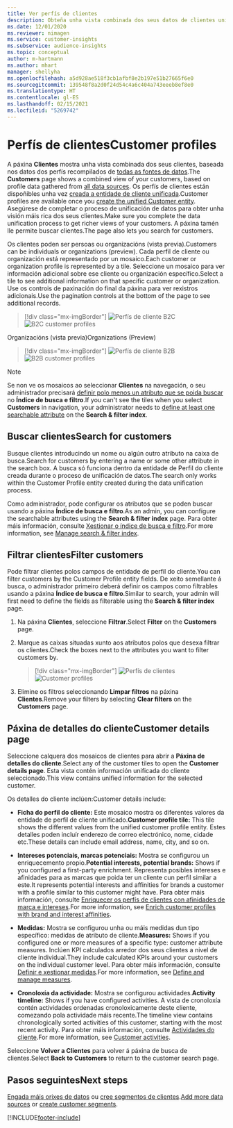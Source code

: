 ```yaml
---
title: Ver perfís de clientes
description: Obteña unha vista combinada dos seus datos de clientes unificados.
ms.date: 12/01/2020
ms.reviewer: nimagen
ms.service: customer-insights
ms.subservice: audience-insights
ms.topic: conceptual
author: m-hartmann
ms.author: mhart
manager: shellyha
ms.openlocfilehash: a5d928ae518f3cb1afbf8e2b197e51b27665f6e0
ms.sourcegitcommit: 139548f8a2d0f24d54c4a6c404a743eeeb8ef8e0
ms.translationtype: HT
ms.contentlocale: gl-ES
ms.lasthandoff: 02/15/2021
ms.locfileid: "5269742"
---
```

# <a name="customer-profiles"></a><span data-ttu-id="5708c-103">Perfís de clientes</span><span class="sxs-lookup"><span data-stu-id="5708c-103">Customer profiles</span></span>

<span data-ttu-id="5708c-104">A páxina **Clientes** mostra unha vista combinada dos seus clientes, baseada nos datos dos perfís recompilados de [todas as fontes de datos](data-sources.md).</span><span class="sxs-lookup"><span data-stu-id="5708c-104">The **Customers** page shows a combined view of your customers, based on profile data gathered from [all data sources](data-sources.md).</span></span> <span data-ttu-id="5708c-105">Os perfís de clientes están dispoñibles unha vez [creada a entidade de cliente unificada](data-unification.md).</span><span class="sxs-lookup"><span data-stu-id="5708c-105">Customer profiles are available once you [create the unified Customer entity](data-unification.md).</span></span> <span data-ttu-id="5708c-106">Asegúrese de completar o proceso de unificación de datos para obter unha visión máis rica dos seus clientes.</span><span class="sxs-lookup"><span data-stu-id="5708c-106">Make sure you complete the data unification process to get richer views of your customers.</span></span> <span data-ttu-id="5708c-107">A páxina tamén lle permite buscar clientes.</span><span class="sxs-lookup"><span data-stu-id="5708c-107">The page also lets you search for customers.</span></span>

<span data-ttu-id="5708c-108">Os clientes poden ser persoas ou organizacións (vista previa).</span><span class="sxs-lookup"><span data-stu-id="5708c-108">Customers can be individuals or organizations (preview).</span></span> <span data-ttu-id="5708c-109">Cada perfil de cliente ou organización está representado por un mosaico.</span><span class="sxs-lookup"><span data-stu-id="5708c-109">Each customer or organization profile is represented by a tile.</span></span> <span data-ttu-id="5708c-110">Seleccione un mosaico para ver información adicional sobre ese cliente ou organización específico.</span><span class="sxs-lookup"><span data-stu-id="5708c-110">Select a tile to see additional information on that specific customer or organization.</span></span> <span data-ttu-id="5708c-111">Use os controis de paxinación do final da páxina para ver rexistros adicionais.</span><span class="sxs-lookup"><span data-stu-id="5708c-111">Use the pagination controls at the bottom of the page to see additional records.</span></span>

> [!div class="mx-imgBorder"] 
> <span data-ttu-id="5708c-112">![Perfís de cliente B2C](media/profiles-customers.png "Perfís de cliente B2C")</span><span class="sxs-lookup"><span data-stu-id="5708c-112">![B2C customer profiles](media/profiles-customers.png "B2C customer profiles")</span></span>

<span data-ttu-id="5708c-113">Organizacións (vista previa)</span><span class="sxs-lookup"><span data-stu-id="5708c-113">Organizations (Preview)</span></span>
> [!div class="mx-imgBorder"] 
> <span data-ttu-id="5708c-114">![Perfís de cliente B2B](media/profile-customers-b2b.png "Perfís de cliente B2B")</span><span class="sxs-lookup"><span data-stu-id="5708c-114">![B2B customer profiles](media/profile-customers-b2b.png "B2B customer profiles")</span></span>

> [!NOTE]
> <span data-ttu-id="5708c-115">Se non ve os mosaicos ao seleccionar **Clientes** na navegación, o seu administrador precisará [definir polo menos un atributo que se poida buscar](search-filter-index.md) no **Índice de busca e filtro**.</span><span class="sxs-lookup"><span data-stu-id="5708c-115">If you can't see the tiles when you select **Customers** in navigation, your administrator needs to [define at least one searchable attribute](search-filter-index.md) on the **Search & filter index**.</span></span>

## <a name="search-for-customers"></a><span data-ttu-id="5708c-116">Buscar clientes</span><span class="sxs-lookup"><span data-stu-id="5708c-116">Search for customers</span></span>

<span data-ttu-id="5708c-117">Busque clientes introducindo un nome ou algún outro atributo na caixa de busca.</span><span class="sxs-lookup"><span data-stu-id="5708c-117">Search for customers by entering a name or some other attribute in the search box.</span></span> <span data-ttu-id="5708c-118">A busca só funciona dentro da entidade de Perfil do cliente creada durante o proceso de unificación de datos.</span><span class="sxs-lookup"><span data-stu-id="5708c-118">The search only works within the Customer Profile entity created during the data unification process.</span></span>

<span data-ttu-id="5708c-119">Como administrador, pode configurar os atributos que se poden buscar usando a páxina **Índice de busca e filtro**.</span><span class="sxs-lookup"><span data-stu-id="5708c-119">As an admin, you can configure the searchable attributes using the **Search & filter index** page.</span></span> <span data-ttu-id="5708c-120">Para obter máis información, consulte [Xestionar o índice de busca e filtro](search-filter-index.md).</span><span class="sxs-lookup"><span data-stu-id="5708c-120">For more information, see [Manage search & filter index](search-filter-index.md).</span></span>

## <a name="filter-customers"></a><span data-ttu-id="5708c-121">Filtrar clientes</span><span class="sxs-lookup"><span data-stu-id="5708c-121">Filter customers</span></span>

<span data-ttu-id="5708c-122">Pode filtrar clientes polos campos de entidade de perfil do cliente.</span><span class="sxs-lookup"><span data-stu-id="5708c-122">You can filter customers by the Customer Profile entity fields.</span></span> <span data-ttu-id="5708c-123">De xeito semellante á busca, o administrador primeiro deberá definir os campos como filtrables usando a páxina **Índice de busca e filtro**.</span><span class="sxs-lookup"><span data-stu-id="5708c-123">Similar to search, your admin will first need to define the fields as filterable using the **Search & filter index** page.</span></span>

1. <span data-ttu-id="5708c-124">Na páxina **Clientes**, seleccione **Filtrar**.</span><span class="sxs-lookup"><span data-stu-id="5708c-124">Select **Filter** on the **Customers** page.</span></span>

2. <span data-ttu-id="5708c-125">Marque as caixas situadas xunto aos atributos polos que desexa filtrar os clientes.</span><span class="sxs-lookup"><span data-stu-id="5708c-125">Check the boxes next to the attributes you want to filter customers by.</span></span>

   > [!div class="mx-imgBorder"] 
   > <span data-ttu-id="5708c-126">![Perfís de clientes](media/profiles-customers3.png "Perfís de clientes")</span><span class="sxs-lookup"><span data-stu-id="5708c-126">![Customer profiles](media/profiles-customers3.png "Customer profiles")</span></span>

3. <span data-ttu-id="5708c-127">Elimine os filtros seleccionando **Limpar filtros** na páxina **Clientes**.</span><span class="sxs-lookup"><span data-stu-id="5708c-127">Remove your filters by selecting **Clear filters** on the **Customers** page.</span></span>

##  <a name="customer-details-page"></a><span data-ttu-id="5708c-128">Páxina de detalles do cliente</span><span class="sxs-lookup"><span data-stu-id="5708c-128">Customer details page</span></span>

<span data-ttu-id="5708c-129">Seleccione calquera dos mosaicos de clientes para abrir a **Páxina de detalles do cliente**.</span><span class="sxs-lookup"><span data-stu-id="5708c-129">Select any of the customer tiles to open the **Customer details page**.</span></span> <span data-ttu-id="5708c-130">Esta vista contén información unificada do cliente seleccionado.</span><span class="sxs-lookup"><span data-stu-id="5708c-130">This view contains unified information for the selected customer.</span></span>

<span data-ttu-id="5708c-131">Os detalles do cliente inclúen:</span><span class="sxs-lookup"><span data-stu-id="5708c-131">Customer details include:</span></span>

-   <span data-ttu-id="5708c-132">**Ficha do perfil do cliente:** Este mosaico mostra os diferentes valores da entidade de perfil de cliente unificado.</span><span class="sxs-lookup"><span data-stu-id="5708c-132">**Customer profile tile:** This tile shows the different values from the unified customer profile entity.</span></span> <span data-ttu-id="5708c-133">Estes detalles poden incluír enderezo de correo electrónico, nome, cidade etc.</span><span class="sxs-lookup"><span data-stu-id="5708c-133">These details can include email address, name, city, and so on.</span></span> 

-   <span data-ttu-id="5708c-134">**Intereses potenciais, marcas potenciais:** Mostra se configurou un enriquecemento propio.</span><span class="sxs-lookup"><span data-stu-id="5708c-134">**Potential interests, potential brands:** Shows if you configured a first-party enrichment.</span></span> <span data-ttu-id="5708c-135">Representa posibles intereses e afinidades para as marcas que poida ter un cliente cun perfil similar a este.</span><span class="sxs-lookup"><span data-stu-id="5708c-135">It represents potential interests and affinities for brands a customer with a profile similar to this customer might have.</span></span> <span data-ttu-id="5708c-136">Para obter máis información, consulte [Enriquecer os perfís de clientes con afinidades de marca e intereses](enrichment-microsoft-graph.md).</span><span class="sxs-lookup"><span data-stu-id="5708c-136">For more information, see [Enrich customer profiles with brand and interest affinities](enrichment-microsoft-graph.md).</span></span>

-   <span data-ttu-id="5708c-137">**Medidas:** Mostra se configurou unha ou máis medidas dun tipo específico: medidas de atributo de cliente.</span><span class="sxs-lookup"><span data-stu-id="5708c-137">**Measures:** Shows if you configured one or more measures of a specific type: customer attribute measures.</span></span> <span data-ttu-id="5708c-138">Inclúen KPI calculados arredor dos seus clientes a nivel de cliente individual.</span><span class="sxs-lookup"><span data-stu-id="5708c-138">They include calculated KPIs around your customers on the individual customer level.</span></span> <span data-ttu-id="5708c-139">Para obter máis información, consulte [Definir e xestionar medidas](measures.md).</span><span class="sxs-lookup"><span data-stu-id="5708c-139">For more information, see [Define and manage measures](measures.md).</span></span>

-   <span data-ttu-id="5708c-140">**Cronoloxía da actividade:** Mostra se configurou actividades.</span><span class="sxs-lookup"><span data-stu-id="5708c-140">**Activity timeline:** Shows if you have configured activities.</span></span> <span data-ttu-id="5708c-141">A vista de cronoloxía contén actividades ordenadas cronoloxicamente deste cliente, comezando pola actividade máis recente.</span><span class="sxs-lookup"><span data-stu-id="5708c-141">The timeline view contains chronologically sorted activities of this customer, starting with the most recent activity.</span></span> <span data-ttu-id="5708c-142">Para obter máis información, consulte [Actividades do cliente](activities.md).</span><span class="sxs-lookup"><span data-stu-id="5708c-142">For more information, see [Customer activities](activities.md).</span></span>

<span data-ttu-id="5708c-143">Seleccione **Volver a Clientes** para volver á páxina de busca de clientes.</span><span class="sxs-lookup"><span data-stu-id="5708c-143">Select **Back to Customers** to return to the customer search page.</span></span>

## <a name="next-steps"></a><span data-ttu-id="5708c-144">Pasos seguintes</span><span class="sxs-lookup"><span data-stu-id="5708c-144">Next steps</span></span>

<span data-ttu-id="5708c-145">[Engada máis orixes de datos](data-sources.md) ou [cree segmentos de clientes](segments.md).</span><span class="sxs-lookup"><span data-stu-id="5708c-145">[Add more data sources](data-sources.md) or [create customer segments](segments.md).</span></span>


[!INCLUDE[footer-include](../includes/footer-banner.md)]